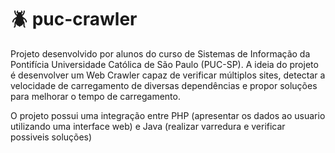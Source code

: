 :beetle: puc-crawler
===========

Projeto desenvolvido por alunos do curso de Sistemas de Informação da Pontifícia Universidade Católica de São Paulo (PUC-SP). A ideia do projeto é desenvolver um Web Crawler capaz de verificar múltiplos sites, detectar a velocidade de carregamento de diversas dependências e propor soluções para melhorar o tempo de carregamento.


O projeto possui uma integração entre PHP (apresentar os dados ao usuario utilizando uma interface web) e Java (realizar varredura e verificar possiveis soluções)
